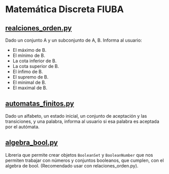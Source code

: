 # Matemática Discreta FIUBA

## [realciones_orden.py](./relaciones_orden.py)

Dado un conjunto A y un subconjunto de A, B. Informa al usuario:

- El máximo de B.
- El mínimo de B.
- La cota inferior de B.
- La cota superior de B.
- El ínfimo de B.
- El supremo de B.
- El minimal de B.
- El maximal de B.

## [automatas_finitos.py](./automatas_finitos.py)

Dado un alfabeto, un estado inicial, un conjunto de aceptación y las transiciones, y una palabra, informa al usuario si esa palabra es aceptada por el autómata.

## [algebra_bool.py](./algebra_bool.py)

Libreria que permite crear objetos `BooleanSet` y `BooleanNumber` que nos permiten trabajar con números y conjuntos booleanos, que cumplen, con el algebra de bool. (Recomendado usar con relaciones_orden.py).